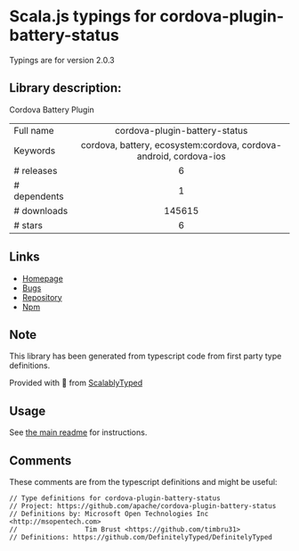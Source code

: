 
# Scala.js typings for cordova-plugin-battery-status

Typings are for version 2.0.3

## Library description:
Cordova Battery Plugin

|                    |                 |
| ------------------ | :-------------: |
| Full name          | cordova-plugin-battery-status |
| Keywords           | cordova, battery, ecosystem:cordova, cordova-android, cordova-ios |
| # releases         | 6 |
| # dependents       | 1 |
| # downloads        | 145615 |
| # stars            | 6 |

## Links
- [Homepage](https://github.com/apache/cordova-plugin-battery-status#readme)
- [Bugs](https://issues.apache.org/jira/browse/CB)
- [Repository](https://github.com/apache/cordova-plugin-battery-status)
- [Npm](https://www.npmjs.com/package/cordova-plugin-battery-status)
    


## Note
This library has been generated from typescript code from first party type definitions.

Provided with :purple_heart: from [ScalablyTyped](https://github.com/oyvindberg/ScalablyTyped)

## Usage
See [the main readme](../../readme.md) for instructions.

## Comments

These comments are from the typescript definitions and might be useful:
```
// Type definitions for cordova-plugin-battery-status
// Project: https://github.com/apache/cordova-plugin-battery-status
// Definitions by: Microsoft Open Technologies Inc <http://msopentech.com>
//                 Tim Brust <https://github.com/timbru31>
// Definitions: https://github.com/DefinitelyTyped/DefinitelyTyped

```

